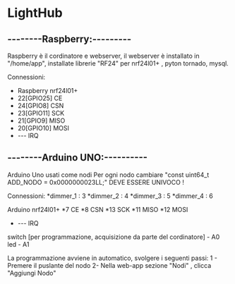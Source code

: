 # LightHub

## --------Raspberry:---------
Raspberry è il cordinatore e webserver, il webserver è installato in "/home/app", installate librerie "RF24" per nrf24l01+ , 
pyton tornado, mysql.

Connessioni:
* Raspberry      nrf24l01+
* 22[GPIO25]       CE
* 24[GPIO8]        CSN
* 23[GPIO11]       SCK
* 21[GPIO9]        MISO
* 20[GPIO10]       MOSI
*  ---            IRQ


## --------Arduino UNO:----------
Arduino Uno usati come nodi
Per ogni nodo cambiare "const uint64_t ADD_NODO = 0x0000000023LL;" DEVE ESSERE UNIVOCO !

Connessioni:
*dimmer_1 : 3
*dimmer_2 : 4
*dimmer_3 : 5
*dimmer_4 : 6

Arduino      nrf24l01+
*7                CE
*8                CSN
*13               SCK
*11               MISO
*12               MOSI
*  ---            IRQ
  
switch [per programmazione, acquisizione da parte del cordinatore]  - A0
led - A1

La programmazione avviene in automatico, svolgere i seguenti passi:
1 - Premere il puslante del nodo
2- Nella web-app sezione "Nodi" , clicca "Aggiungi Nodo"



